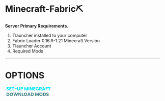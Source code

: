 # Minecraft-Fabric⛏️

**Server Primary Requirements.**

1. Tlauncher installed to your computer
2. Fabric Loader 0.16.9-1.21 Minecraft Version
3. Tlauncher Account
4. Required Mods

---

# OPTIONS

<a href="install-minecraft.md">
    <img src="assets/texts/setup-mc.png" alt="Install Minecraft" width="150">
</a>

<br>
<a href="install-minecraft.md">
    <img src="assets/texts/download mods.png" alt="Download Mods" width="150">
</a>
<br>





